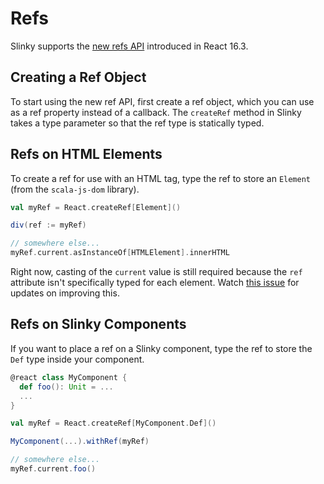 # Refs
Slinky supports the [new refs API](https://reactjs.org/docs/refs-and-the-dom.html) introduced in React 16.3.

## Creating a Ref Object
To start using the new ref API, first create a ref object, which you can use as a ref property instead of a callback. The `createRef` method in Slinky takes a type parameter so that the ref type is statically typed.

## Refs on HTML Elements
To create a ref for use with an HTML tag, type the ref to store an `Element` (from the `scala-js-dom` library).

```scala
val myRef = React.createRef[Element]()

div(ref := myRef)

// somewhere else...
myRef.current.asInstanceOf[HTMLElement].innerHTML
```

Right now, casting of the `current` value is still required because the `ref` attribute isn't specifically typed for each element. Watch [this issue](https://github.com/shadaj/slinky/issues/24) for updates on improving this.

## Refs on Slinky Components
If you want to place a ref on a Slinky component, type the ref to store the `Def` type inside your component.

```scala
@react class MyComponent {
  def foo(): Unit = ...
  ...
}

val myRef = React.createRef[MyComponent.Def]()

MyComponent(...).withRef(myRef)

// somewhere else...
myRef.current.foo()
```
